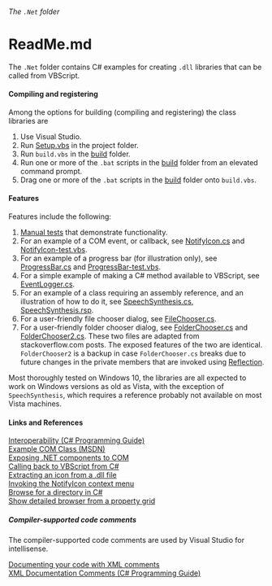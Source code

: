 ###### The `.Net` folder

# ReadMe.md

The `.Net` folder contains C# examples for creating 
`.dll` libraries that can be called from VBScript. 

#### Compiling and registering

Among the options for building (compiling and registering) the class libraries are
 
1. Use Visual Studio.  
2. Run [Setup.vbs] in the project folder.  
3. Run `build.vbs` in the [build] folder.  
4. Run one or more of the `.bat` scripts in the [build] folder from an elevated 
   command prompt.  
5. Drag one or more of the `.bat` scripts in the [build] folder 
   onto `build.vbs`.

#### Features

Features include the following:  

1) [Manual tests] that demonstrate functionality.
2) For an example of a COM event, or callback, see [NotifyIcon.cs]
   and [NotifyIcon-test.vbs].
3) For an example of a progress bar (for illustration only), 
   see [ProgressBar.cs] and [ProgressBar-test.vbs]. 
4) For a simple example of making a C# method available to 
   VBScript, see [EventLogger.cs].
5) For an example of a class requiring an assembly reference, and 
   an illustration of how to do it, see [SpeechSynthesis.cs],
   [SpeechSynthesis.rsp].
6) For a user-friendly file chooser dialog, see [FileChooser.cs].
7) For a user-friendly folder chooser dialog, see [FolderChooser.cs] 
   and [FolderChooser2.cs]. These two files are adapted from 
   stackoverflow.com posts. The exposed features of the two are 
   identical. `FolderChooser2` is a backup in case `FolderChooser.cs`
   breaks due to future changes in the private members that are invoked 
   using [Reflection].

Most thoroughly tested on Windows 10, the libraries 
are all expected to work on Windows versions as old as Vista, with 
the exception of `SpeechSynthesis`, which requires a reference 
probably not available on most Vista machines.

[build]: build
[EventLogger.cs]: EventLogger.cs
[SpeechSynthesis.cs]: SpeechSynthesis.cs
[SpeechSynthesis.rsp]: rsp/SpeechSynthesis.rsp
[NotifyIcon.cs]: NotifyIcon.cs
[NotifyIcon-test.vbs]: test/NotifyIcon-test.vbs
[ProgressBar.cs]: ProgressBar.cs
[ProgressBar-test.vbs]: test/ProgressBar-test.vbs
[FileChooser.cs]: FileChooser.cs
[FolderChooser.cs]: FolderChooser.cs
[FolderChooser2.cs]: FolderChooser2.cs
[Reflection]: https://docs.microsoft.com/en-us/dotnet/api/system.reflection?view=netframework-4.7.1 "docs.microsoft.com"
[Setup.vbs]: ../Setup.vbs
[Manual tests]: test

#### Links and References

[Interoperability (C# Programming Guide)](https://docs.microsoft.com/en-us/dotnet/csharp/programming-guide/interop/ "docs.microsoft.com")  
[Example COM Class (MSDN)](https://docs.microsoft.com/en-us/dotnet/csharp/programming-guide/interop/example-com-class "docs.microsoft.com")  
[Exposing .NET components to COM](http://www.codeproject.com/Articles/3511/Exposing-NET-Components-to-COM "www.codeproject.com")  
[Calling back to VBScript from C#](https://stackoverflow.com/questions/1044872/calling-back-to-vbscript-from-c-sharp#45927249 "stackoverflow.com")  
[Extracting an icon from a .dll file](https://stackoverflow.com/questions/6872957/how-can-i-use-the-images-within-shell32-dll-in-my-c-sharp-project#6873026 "stackoverflow.com")  
[Invoking the NotifyIcon context menu](https://stackoverflow.com/questions/2208690/invoke-notifyicons-context-menu#2208910 "stackoverflow.com")  
[Browse for a directory in C#](https://stackoverflow.com/questions/11767/browse-for-a-directory-in-c-sharp#33817043 "stackoverflow.com")  
[Show detailed browser from a property grid](https://stackoverflow.com/questions/15368771/show-detailed-folder-browser-from-a-propertygrid#15386992 "stackoverflow.com")  

##### Compiler-supported code comments

The compiler-supported code comments are used by Visual Studio for 
intellisense.  

[Documenting your code with XML comments](https://docs.microsoft.com/en-us/dotnet/csharp/codedoc "docs.microsoft.com")  
[XML Documentation Comments (C# Programming Guide)](https://github.com/dotnet/docs/blob/master/docs/csharp/programming-guide/xmldoc/xml-documentation-comments.md "github.com/dotnet/docs")  
